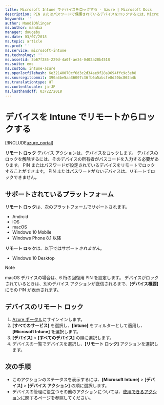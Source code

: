 ```yaml
---
title: Microsoft Intune でデバイスをロックする - Azure | Microsoft Docs
description: PIN またはパスワードで保護されているデバイスをロックするには、Microsoft Intune のリモート ロック アクションを使用します。
keywords: ''
author: MandiOhlinger
ms.author: mandia
manager: dougeby
ms.date: 03/07/2018
ms.topic: article
ms.prod: ''
ms.service: microsoft-intune
ms.technology: ''
ms.assetid: 3b67f285-229d-4a0f-ae34-0402a20b4518
ms.suite: ems
ms.custom: intune-azure
ms.openlocfilehash: 6e32140070cf6d3c2d34ae9f28a9694ffc9c3eb8
ms.sourcegitcommit: 390a4be5aa36007c36fb6a5abcfe8d20bc862a4b
ms.translationtype: HT
ms.contentlocale: ja-JP
ms.lasthandoff: 03/22/2018
---
```

# <a name="remotely-lock-devices-with-intune"></a>デバイスを Intune でリモートからロックする

[!INCLUDE[azure_portal](./includes/azure_portal.md)]

**リモート ロック** デバイス アクションは、デバイスをロックします。 デバイスのロックを解除するには、そのデバイスの所有者がパスコードを入力する必要があります。 PIN またはパスワードが設定されているデバイスをリモートでロックすることができます。 PIN またはパスワードがないデバイスは、リモートでロックできません。

## <a name="supported-platforms"></a>サポートされているプラットフォーム

**リモート ロック**は、次のプラットフォームでサポートされます。

- Android
- iOS
- macOS
- Windows 10 Mobile
- Windows Phone 8.1 以降

**リモート ロック**は、以下ではサポート*されません*。
- Windows 10 Desktop

> [!NOTE]
> macOS デバイスの場合は、6 桁の回復用 PIN を設定します。 デバイスがロックされているときは、別のデバイス アクションが送信されるまで、**[デバイス概要]** にその PIN が表示されます。

## <a name="remote-lock-a-device"></a>デバイスのリモート ロック

1. [Azure ポータル](https://portal.azure.com)にサインインします。
2. **[すべてのサービス]** を選択し、**[Intune]** をフィルターとして適用し、**[Microsoft Intune]** を選択します。
3. **[デバイス]** > **[すべてのデバイス]** の順に選択します。
4. デバイスの一覧でデバイスを選択し、**[リモート ロック]** アクションを選択します。

## <a name="next-steps"></a>次の手順

- このアクションのステータスを表示するには、**[Microsoft Intune]** > **[デバイス]** > **[デバイス アクション]** の順に選択します。 
- デバイスの管理に役立つその他のアクションについては、[使用できるアクション](device-management.md)に関するページを参照してください。
